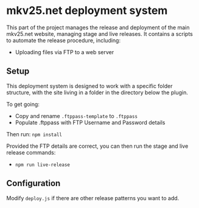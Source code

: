 # mkv25.net deployment system

This part of the project manages the release and deployment of the main mkv25.net website, managing stage and live releases. It contains a scripts to automate the release procedure, including:

- Uploading files via FTP to a web server

## Setup

This deployment system is designed to work with a specific folder structure, with the site living in a folder in the directory below the plugin.

To get going:

- Copy and rename `.ftppass-template` to `.ftppass`
- Populate .ftppass with FTP Username and Password details

Then run: `npm install`

Provided the FTP details are correct, you can then run the stage and live release commands:
- `npm run live-release`

## Configuration

Modify `deploy.js` if there are other release patterns you want to add.
